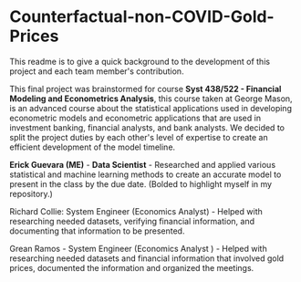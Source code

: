 # Counterfactual-non-COVID-Gold-Prices
This readme is to give a quick background to the development of this project and each team member's contribution.

This final project was brainstormed for course **Syst 438/522 - Financial Modeling and Econometrics Analysis**, this course taken at George Mason, is an advanced course about the statistical applications used in developing econometric models and econometric applications that are used in investment banking, financial analysts, and bank analysts. 
We decided to split the project duties by each other's level of expertise to create an efficient development of the model timeline. 


**Erick Guevara (ME)** - **Data Scientist** - Researched and applied various statistical and machine learning methods to create an accurate model to present in the class by the due date. 
(Bolded to highlight myself in my repository.)

Richard Collie: System Engineer (Economics Analyst) - Helped with researching needed datasets, verifying financial information, and documenting that information to be presented.

Grean Ramos - System Engineer (Economics Analyst ) - Helped with researching needed datasets and financial information that involved gold prices, documented the information and organized the meetings. 
